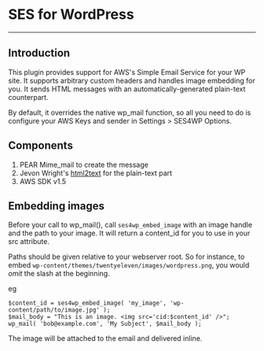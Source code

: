SES for WordPress
=================

---

Introduction
------------

This plugin provides support for AWS's Simple Email Service for your WP site. It supports arbitrary custom headers and handles image embedding for you. It sends HTML messages with an automatically-generated plain-text counterpart.

By default, it overrides the native wp_mail function, so all you need to do is configure your AWS Keys and sender in Settings > SES4WP Options.

Components
----------

1. PEAR Mime_mail to create the message
2. Jevon Wright's [html2text](http://journals.jevon.org/users/jevon-phd/entry/19818) for the plain-text part
3. AWS SDK v1.5

Embedding images
----------------

Before your call to wp_mail(), call `ses4wp_embed_image` with an image handle and the path to your image. It will return a content_id for you to use in your src attribute.

Paths should be given relative to your webserver root. So for instance, to embed `wp-content/themes/twentyeleven/images/wordpress.png`, you would *omit* the slash at the beginning.

eg

    $content_id = ses4wp_embed_image( 'my_image', 'wp-content/path/to/image.jpg' );
    $mail_body = "This is an image. <img src='cid:$content_id' />";
    wp_mail( 'bob@example.com', 'My Subject', $mail_body );

The image will be attached to the email and delivered inline.
